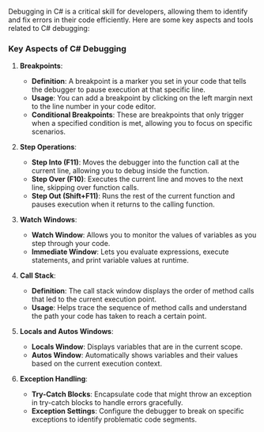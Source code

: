 Debugging in C# is a critical skill for developers, allowing them to identify and fix errors in their code efficiently. Here are some key aspects and tools related to C# debugging:

### Key Aspects of C# Debugging

1. **Breakpoints**:
   - **Definition**: A breakpoint is a marker you set in your code that tells the debugger to pause execution at that specific line.
   - **Usage**: You can add a breakpoint by clicking on the left margin next to the line number in your code editor.
   - **Conditional Breakpoints**: These are breakpoints that only trigger when a specified condition is met, allowing you to focus on specific scenarios.

2. **Step Operations**:
   - **Step Into (F11)**: Moves the debugger into the function call at the current line, allowing you to debug inside the function.
   - **Step Over (F10)**: Executes the current line and moves to the next line, skipping over function calls.
   - **Step Out (Shift+F11)**: Runs the rest of the current function and pauses execution when it returns to the calling function.

3. **Watch Windows**:
   - **Watch Window**: Allows you to monitor the values of variables as you step through your code.
   - **Immediate Window**: Lets you evaluate expressions, execute statements, and print variable values at runtime.

4. **Call Stack**:
   - **Definition**: The call stack window displays the order of method calls that led to the current execution point.
   - **Usage**: Helps trace the sequence of method calls and understand the path your code has taken to reach a certain point.

5. **Locals and Autos Windows**:
   - **Locals Window**: Displays variables that are in the current scope.
   - **Autos Window**: Automatically shows variables and their values based on the current execution context.

6. **Exception Handling**:
   - **Try-Catch Blocks**: Encapsulate code that might throw an exception in try-catch blocks to handle errors gracefully.
   - **Exception Settings**: Configure the debugger to break on specific exceptions to identify problematic code segments.